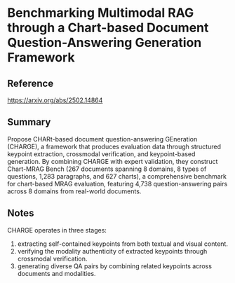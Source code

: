# Benchmarking Multimodal RAG through a Chart-based Document Question-Answering Generation Framework
## Reference

https://arxiv.org/abs/2502.14864

## Summary

Propose CHARt-based document question-answering GEneration (CHARGE), a framework that produces evaluation data through structured keypoint extraction, crossmodal verification, and keypoint-based generation. By combining CHARGE with expert validation, they construct Chart-MRAG Bench (267 documents spanning 8 domains, 8 types of questions, 1,283 paragraphs, and 627 charts), a comprehensive benchmark for chart-based MRAG evaluation, featuring 4,738 question-answering pairs across 8 domains from real-world documents.

## Notes

CHARGE operates in three stages:
1) extracting self-contained keypoints from both textual and visual content.
2) verifying the modality authenticity of extracted keypoints through crossmodal verification.
3) generating diverse QA pairs by combining related keypoints across documents and modalities.

